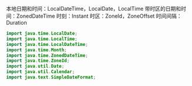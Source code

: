 

本地日期和时间：LocalDateTime，LocalDate，LocalTime
带时区的日期和时间：ZonedDateTime
时刻：Instant
时区：ZoneId，ZoneOffset
时间间隔：Duration

```java
import java.time.LocalDate;
import java.time.LocalTime;
import java.time.LocalDateTime;
import java.time.Month;
import java.time.ZonedDateTime;
import java.time.ZoneId;
import java.util.Date;
import java.util.Calendar;
import java.text.SimpleDateFormat;
```
